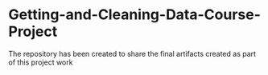# Getting-and-Cleaning-Data-Course-Project
The repository has  been created to share the final artifacts created as part of this project work
